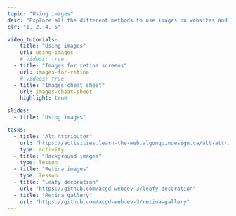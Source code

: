 ```yaml
---
topic: "Using images"
desc: "Explore all the different methods to use images on websites and their ramifications."
clr: "1, 2, 4, 5"

video_tutorials:
  - title: "Using images"
    url: using-images
    # videos: true
  - title: "Images for retina screens"
    url: images-for-retina
    # videos: true
  - title: "Images cheat sheet"
    url: images-cheat-sheet
    highlight: true

slides:
  - title: "Using images"

tasks:
  - title: "Alt Attributer"
    url: "https://activities.learn-the-web.algonquindesign.ca/alt-attributer/"
    type: activity
  - title: "Background images"
    type: lesson
  - title: "Retina images"
    type: lesson
  - title: "Leafy decoration"
    url: "https://github.com/acgd-webdev-3/leafy-decoration"
  - title: "Retina gallery"
    url: "https://github.com/acgd-webdev-3/retina-gallery"
---
```

